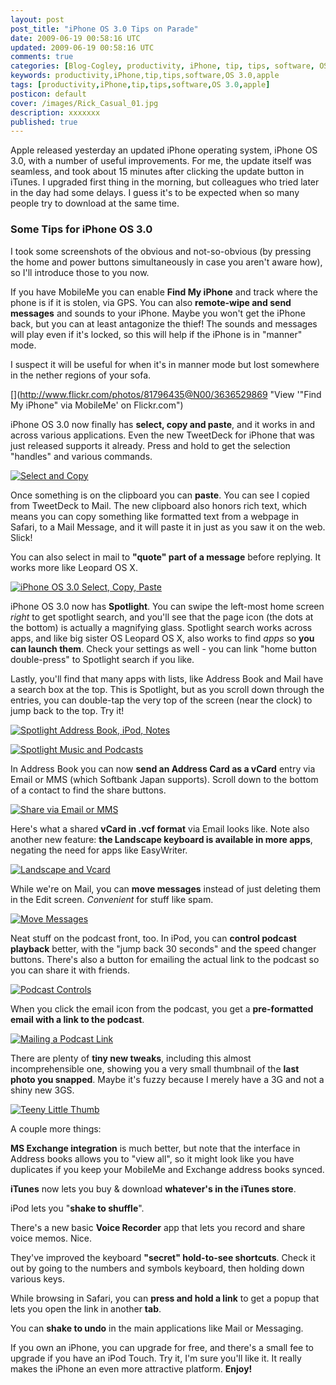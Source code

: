 ```yaml
---           
layout: post
post_title: "iPhone OS 3.0 Tips on Parade"
date: 2009-06-19 00:58:16 UTC
updated: 2009-06-19 00:58:16 UTC
comments: true
categories: [Blog-Cogley, productivity, iPhone, tip, tips, software, OS 3.0, apple]
keywords: productivity,iPhone,tip,tips,software,OS 3.0,apple
tags: [productivity,iPhone,tip,tips,software,OS 3.0,apple]
posticon: default
cover: /images/Rick_Casual_01.jpg
description: xxxxxxx
published: true
---
```

 

Apple released yesterday an updated iPhone operating system, iPhone OS 3.0, with a number of useful improvements. For me, the update itself was seamless, and took about 15 minutes after clicking the update button in iTunes. I upgraded first thing in the morning, but colleagues who tried later in the day had some delays. I guess it's to be expected when so many people try to download at the same time. 


### Some Tips for iPhone OS 3.0



I took some screenshots of the obvious and not-so-obvious (by pressing the home and power buttons simultaneously in case you aren't aware how), so I'll introduce those to you now. 


If you have MobileMe you can enable **Find My iPhone** and track where the phone is if it is stolen, via GPS. You can also **remote-wipe and send messages** and sounds to your iPhone. Maybe you won't get the iPhone back, but you can at least antagonize the thief! The sounds and messages will play even if it's locked, so this will help if the iPhone is in "manner" mode. 


I suspect it will be useful for when it's in manner mode but lost somewhere in the nether regions of your sofa. 


[](http://www.flickr.com/photos/81796435@N00/3636529869 "View '"Find My iPhone" via MobileMe' on Flickr.com")


iPhone OS 3.0 now finally has **select, copy and paste**, and it works in and across various applications. Even the new TweetDeck for iPhone that was just released supports it already. Press and hold to get the selection "handles" and various commands. 


[![Select and Copy](http://farm4.static.flickr.com/3384/3637448769_b6f9ff017d_m.jpg)](http://www.flickr.com/photos/81796435@N00/3637448769 "View 'Select and Copy' on Flickr.com")


Once something is on the clipboard you can **paste**. You can see I copied from TweetDeck to Mail. The new clipboard also honors rich text, which means you can copy something like formatted text from a webpage in Safari, to a Mail Message, and it will paste it in just as you saw it on the web. Slick!


You can also select in mail to **"quote" part of a message** before replying. It works more like Leopard OS X. 


[![iPhone OS 3.0 Select, Copy, Paste](http://farm3.static.flickr.com/2479/3638263422_427756cbd5_m.jpg)](http://www.flickr.com/photos/81796435@N00/3638263422 "View 'iPhone OS 3.0 Select, Copy, Paste' on Flickr.com")


iPhone OS 3.0 now has **Spotlight**. You can swipe the left-most home screen _right_ to get spotlight search, and you'll see that the page icon (the dots at the bottom) is actually a magnifying glass. Spotlight search works across apps, and like big sister OS Leopard OS X, also works to find _apps_ so **you can launch them**. Check your settings as well - you can link "home button double-press" to Spotlight search if you like. 


Lastly, you'll find that many apps with lists, like Address Book and Mail have a search box at the top. This is Spotlight, but as you scroll down through the entries, you can double-tap the very top of the screen (near the clock) to jump back to the top. Try it!


[![Spotlight Address Book, iPod, Notes](http://farm4.static.flickr.com/3329/3637448641_3abc7535f8_m.jpg)](http://www.flickr.com/photos/81796435@N00/3637448641 "View 'Spotlight Address Book, iPod, Notes' on Flickr.com")


[![Spotlight Music and Podcasts](http://farm4.static.flickr.com/3397/3638262924_8edf67d30d_m.jpg)](http://www.flickr.com/photos/81796435@N00/3638262924 "View 'Spotlight Music and Podcasts' on Flickr.com")


In Address Book you can now **send an Address Card as a vCard** entry via Email or MMS (which Softbank Japan supports). Scroll down to the bottom of a contact to find the share buttons. 


[![Share via Email or MMS](http://farm4.static.flickr.com/3604/3637496941_4d7f085d7d_m.jpg)](http://www.flickr.com/photos/81796435@N00/3637496941 "View 'Share via Email or MMS' on Flickr.com")


Here's what a shared **vCard in .vcf format** via Email looks like. Note also another new feature: **the Landscape keyboard is available in more apps**, negating the need for apps like EasyWriter.


[![Landscape and Vcard](http://farm4.static.flickr.com/3329/3637497099_67db979161_m.jpg)](http://www.flickr.com/photos/81796435@N00/3637497099 "View 'Landscape and Vcard' on Flickr.com")


While we're on Mail, you can **move messages** instead of just deleting them in the Edit screen. _Convenient_ for stuff like spam.


[![Move Messages](http://farm3.static.flickr.com/2454/3637496391_2fd5ac4f7c_m.jpg)](http://www.flickr.com/photos/81796435@N00/3637496391 "View 'Move Messages' on Flickr.com")


Neat stuff on the podcast front, too. In iPod, you can **control podcast playback** better, with the "jump back 30 seconds" and the speed changer buttons. There's also a button for emailing the actual link to the podcast so you can share it with friends. 


[![Podcast Controls](http://farm4.static.flickr.com/3619/3637496589_5d824e062a_m.jpg)](http://www.flickr.com/photos/81796435@N00/3637496589 "View 'Podcast Controls' on Flickr.com")


When you click the email icon from the podcast, you get a **pre-formatted email with a link to the podcast**. 


[![Mailing a Podcast Link](http://farm4.static.flickr.com/3616/3637496707_26a7a85fb3_m.jpg)](http://www.flickr.com/photos/81796435@N00/3637496707 "View 'Mailing a Podcast Link' on Flickr.com")


There are plenty of **tiny new tweaks**, including this almost incomprehensible one, showing you a very small thumbnail of the **last photo you snapped**. Maybe it's fuzzy because I merely have a 3G and not a shiny new 3GS. 


[![Teeny Little Thumb](http://farm4.static.flickr.com/3333/3638311100_60e241fed3_m.jpg)](http://www.flickr.com/photos/81796435@N00/3638311100 "View 'Teeny Little Thumb' on Flickr.com")


A couple more things: 





**MS Exchange integration** is much better, but note that the interface in Address books allows you to "view all", so it might look like you have duplicates if you keep your MobileMe and Exchange address books synced.


**iTunes** now lets you buy & download **whatever's in the iTunes store**. 


iPod lets you "**shake to shuffle**".


There's a new basic **Voice Recorder** app that lets you record and share voice memos. Nice.


They've improved the keyboard **"secret" hold-to-see shortcuts**. Check it out by going to the numbers and symbols keyboard, then holding down various keys. 


While browsing in Safari, you can **press and hold a link** to get a popup that lets you open the link in another **tab**.


You can **shake to undo** in the main applications like Mail or Messaging.





If you own an iPhone, you can upgrade for free, and there's a small fee to upgrade if you have an iPod Touch. Try it, I'm sure you'll like it. It really makes the iPhone an even more attractive platform. **Enjoy!**

